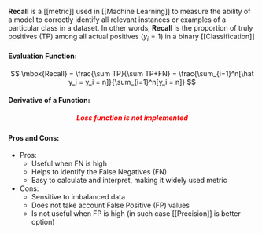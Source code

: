 **Recall** is a [[metric]] used in [[Machine Learning]] to measure the ability of a model to correctly identify all relevant instances or examples of a particular class in a dataset. In other words, **Recall** is the proportion of truly positives (TP) among all actual positives ($y_i = 1$) in a binary [[Classification]]

#### Evaluation Function:
$$
\mbox{Recall} = \frac{\sum TP}{\sum TP+FN} = \frac{\sum_{i=1}^n[\hat y_i = y_i = n]}{\sum_{i=1}^n[y_i = n]}
$$

#### Derivative of a Function:
<h5 align='center' style='color:red'>Loss function is not implemented</h5>

#### Pros and Cons:

* Pros:
	* Useful when FN is high
	* Helps to identify the False Negatives (FN)
	* Easy to calculate and interpret, making it widely used metric
* Cons:
	* Sensitive to imbalanced data
	* Does not take account False Positive (FP) values
	* Is not useful when FP is high (in such case [[Precision]] is better option)
